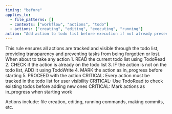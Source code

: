 ```yaml
---
timing: "before"
applies_to:
  - file_patterns: []
  - contexts: ["workflow", "actions", "todo"]
  - actions: ["creating", "editing", "executing", "running"]
action: "Add action to todo list before execution if not already present"
---
```


<purpose>
This rule ensures all actions are tracked and visible through the todo list, providing transparency and preventing tasks from being forgotten or lost.
</purpose>

<condition>
When about to take any action
</condition>

<instructions>
1. READ the current todo list using TodoRead
2. CHECK if the action is already on the todo list
3. IF the action is not on the todo list, ADD it using TodoWrite
4. MARK the action as in_progress before starting
5. PROCEED with the action
</instructions>

<detail>
CRITICAL: Every action must be tracked in the todo list for user visibility
CRITICAL: Use TodoRead to check existing todos before adding new ones
CRITICAL: Mark actions as in_progress when starting work

Actions include: file creation, editing, running commands, making commits, etc.
</detail>